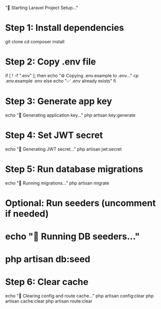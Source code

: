 
"🚀 Starting Laravel Project Setup..."

# Step 1: Install dependencies
git clone <your-repo-url>
cd <project-folder>
composer install

# Step 2: Copy .env file
if [ ! -f ".env" ]; then
    echo "⚙️ Copying .env.example to .env..."
    cp .env.example .env
else
    echo "✅ .env already exists"
fi

# Step 3: Generate app key
echo "🔑 Generating application key..."
php artisan key:generate

# Step 4: Set JWT secret
echo "🔐 Generating JWT secret..."
php artisan jwt:secret

# Step 5: Run database migrations
echo "🧱 Running migrations..."
php artisan migrate

# Optional: Run seeders (uncomment if needed)
# echo "🌱 Running DB seeders..."
# php artisan db:seed

# Step 6: Clear cache
echo "🧹 Clearing config and route cache..."
php artisan config:clear
php artisan cache:clear
php artisan route:clear

